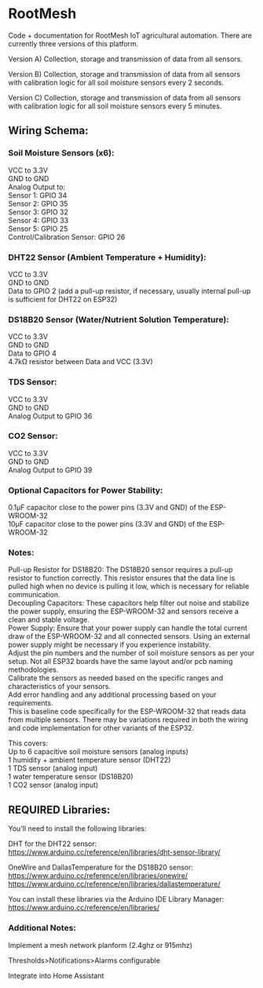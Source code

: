 # RootMesh
Code + documentation for RootMesh IoT agricultural automation. There are currently three versions of this platform. 

Version A) Collection, storage and transmission of data from all sensors.

Version B) Collection, storage and transmission of data from all sensors with calibration logic for all soil moisture sensors every 2 seconds.

Version C) Collection, storage and transmission of data from all sensors with calibration logic for all soil moisture sensors every 5 minutes.

## Wiring Schema:
### Soil Moisture Sensors (x6):  
VCC to 3.3V  
GND to GND  
Analog Output to:  
Sensor 1: GPIO 34  
Sensor 2: GPIO 35  
Sensor 3: GPIO 32  
Sensor 4: GPIO 33  
Sensor 5: GPIO 25  
Control/Calibration Sensor: GPIO 26    

### DHT22 Sensor (Ambient Temperature + Humidity):  
VCC to 3.3V  
GND to GND  
Data to GPIO 2 (add a pull-up resistor, if necessary, usually internal pull-up is sufficient for DHT22 on ESP32)    

### DS18B20 Sensor (Water/Nutrient Solution Temperature):  
VCC to 3.3V  
GND to GND  
Data to GPIO 4  
4.7kΩ resistor between Data and VCC (3.3V)    

### TDS Sensor:  
VCC to 3.3V  
GND to GND  
Analog Output to GPIO 36    

### CO2 Sensor:  
VCC to 3.3V  
GND to GND  
Analog Output to GPIO 39    

### Optional Capacitors for Power Stability:  
0.1µF capacitor close to the power pins (3.3V and GND) of the ESP-WROOM-32  
10µF capacitor close to the power pins (3.3V and GND) of the ESP-WROOM-32    

### Notes:  
Pull-up Resistor for DS18B20: The DS18B20 sensor requires a pull-up resistor to function correctly. This resistor ensures that the data line is pulled high when no device is pulling it low, which is necessary for reliable communication.  
Decoupling Capacitors: These capacitors help filter out noise and stabilize the power supply, ensuring the ESP-WROOM-32 and sensors receive a clean and stable voltage.  
Power Supply: Ensure that your power supply can handle the total current draw of the ESP-WROOM-32 and all connected sensors. Using an external power supply might be necessary if you experience instability.  
Adjust the pin numbers and the number of soil moisture sensors as per your setup. Not all ESP32 boards have the same layout and/or pcb naming methodologies.  
Calibrate the sensors as needed based on the specific ranges and characteristics of your sensors.  
Add error handling and any additional processing based on your requirements.  
This is baseline code specifically for the ESP-WROOM-32 that reads data from multiple sensors. There may be variations required in both the wiring and code implementation for other variants of the ESP32.    

This covers:  
Up to 6 capacitive soil moisture sensors (analog inputs)  
1 humidity + ambient temperature sensor (DHT22)  
1 TDS sensor (analog input)  
1 water temperature sensor (DS18B20)  
1 CO2 sensor (analog input)    

## REQUIRED Libraries:  
You'll need to install the following libraries:  

DHT for the DHT22 sensor:
https://www.arduino.cc/reference/en/libraries/dht-sensor-library/  

OneWire and DallasTemperature for the DS18B20 sensor:
https://www.arduino.cc/reference/en/libraries/onewire/
https://www.arduino.cc/reference/en/libraries/dallastemperature/
   
You can install these libraries via the Arduino IDE Library Manager:
https://www.arduino.cc/reference/en/libraries/

### Additional Notes: 

Implement a mesh network planform (2.4ghz or 915mhz)

Thresholds>Notifications>Alarms configurable

Integrate into Home Assistant
